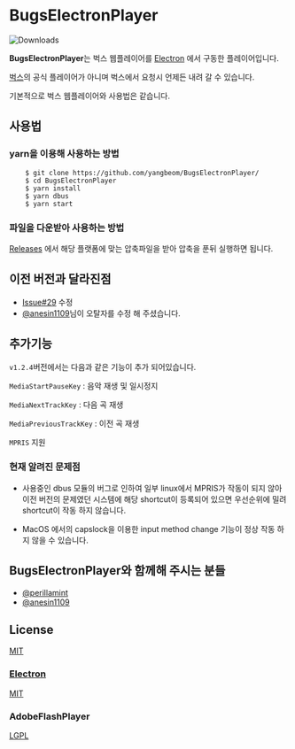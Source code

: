 # BugsElectronPlayer

![Downloads](https://img.shields.io/github/downloads/yangbeom/BugsElectronPlayer/total.svg?style=flat-square)

**BugsElectronPlayer**는 벅스 웹플레이어를
[Electron](https://github.com/electron/electron) 에서 구동한 플레이어입니다.

[벅스](http://www.bugs.co.kr)의 공식 플레이어가 아니며 벅스에서 요청시 언제든
내려 갈 수 있습니다.

기본적으로 벅스 웹플레이어와 사용법은 같습니다.


## 사용법
### yarn을 이용해 사용하는 방법

```
    $ git clone https://github.com/yangbeom/BugsElectronPlayer/
    $ cd BugsElectronPlayer
    $ yarn install
    $ yarn dbus
    $ yarn start
```

### 파일을 다운받아 사용하는 방법

[Releases](https://github.com/yangbeom/BugsElectronPlayer/releases/)
에서 해당 플랫폼에 맞는 압축파일을 받아 압축을 푼뒤 실행하면 됩니다.

## 이전 버전과 달라진점

- [Issue#29](https://github.com/yangbeom/BugsElectronPlayer/issues/29) 수정
- [@anesin1109](https://github.com/anesin1109)님이 오탈자를 수정 해 주셨습니다.

## 추가기능

`v1.2.4`버전에서는 다음과 같은 기능이 추가 되어있습니다.

`MediaStartPauseKey` : 음악 재생 및 일시정지

`MediaNextTrackKey` : 다음 곡 재생

`MediaPreviousTrackKey` : 이전 곡 재생

`MPRIS` 지원

### 현재 알려진 문제점

- 사용중인 dbus 모듈의 버그로 인하여 일부 linux에서 MPRIS가 작동이 되지 않아
이전 버전의 문제였던 시스템에 해당 shortcut이 등록되어 있으면 우선순위에 밀려
shortcut이 작동 하지 않습니다.

- MacOS 에서의 capslock을 이용한 input method change 기능이 정상 작동 하지
    않을 수 있습니다.

## BugsElectronPlayer와 함께해 주시는 분들
- [@perillamint](https://github.com/perillamint)
- [@anesin1109](https://github.com/anesin1109)

## License

[MIT](./LICENSES/LICENSE)

### [Electron](https://github.com/electron/electron)
[MIT](./LICENSES/ElectronLicense)

### AdobeFlashPlayer
[LGPL](./LICENSES/AdobeFlashPlayerLicense)
